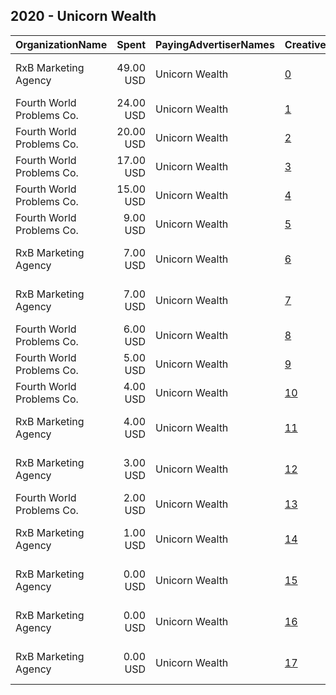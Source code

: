 ## 2020 - Unicorn Wealth 
|OrganizationName|Spent|PayingAdvertiserNames|CreativeUrls|Impressions|Genders|AgeBrackets|CountryCodes|BillingAddresses|CandidateBallotInformation|
|:---|---:|:---|:---|---:|:---|:---|:---|:---|:---|
|RxB Marketing Agency|49.00 USD|Unicorn Wealth|[0](https://www.snap.com/political-ads/asset/21a6575db2df1188668f2daf2909935e2cf0c9a3b9020403548417a42f9c5e0f?mediaType=png)|33,114||21+|united states|"4850 Libby Court,North Port,34287,US"||
|Fourth World Problems Co.|24.00 USD|Unicorn Wealth|[1](https://www.snap.com/political-ads/asset/25ed804471bcfb217faedd5f6d3e9299b1e3fbf4ed4dc29ab1cfd5ee0c563eed?mediaType=mp4)|7,893|MALE|35+|united states|US||
|Fourth World Problems Co.|20.00 USD|Unicorn Wealth|[2](https://www.snap.com/political-ads/asset/25ed804471bcfb217faedd5f6d3e9299b1e3fbf4ed4dc29ab1cfd5ee0c563eed?mediaType=mp4)|5,544|MALE|35+|united states|US||
|Fourth World Problems Co.|17.00 USD|Unicorn Wealth|[3](https://www.snap.com/political-ads/asset/25ed804471bcfb217faedd5f6d3e9299b1e3fbf4ed4dc29ab1cfd5ee0c563eed?mediaType=mp4)|6,798|MALE|35+|united states|US||
|Fourth World Problems Co.|15.00 USD|Unicorn Wealth|[4](https://www.snap.com/political-ads/asset/25ed804471bcfb217faedd5f6d3e9299b1e3fbf4ed4dc29ab1cfd5ee0c563eed?mediaType=mp4)|7,702|MALE|35+|united states|US||
|Fourth World Problems Co.|9.00 USD|Unicorn Wealth|[5](https://www.snap.com/political-ads/asset/25ed804471bcfb217faedd5f6d3e9299b1e3fbf4ed4dc29ab1cfd5ee0c563eed?mediaType=mp4)|2,571|MALE|35+|united states|US||
|RxB Marketing Agency|7.00 USD|Unicorn Wealth|[6](https://www.snap.com/political-ads/asset/aaf41b2e22d5452f7ff5a675ce0cfcb35f5fa9e8a08d42e513e79fc796dab9bd?mediaType=png)|4,177||21+|united states|"4850 Libby Court,North Port,34287,US"||
|RxB Marketing Agency|7.00 USD|Unicorn Wealth|[7](https://www.snap.com/political-ads/asset/d7c32433717c8011a7b89237cbce88992ccddb6c9cddcfe8dfe0b82a1e8372b2?mediaType=png)|4,427||21+|united states|"4850 Libby Court,North Port,34287,US"||
|Fourth World Problems Co.|6.00 USD|Unicorn Wealth|[8](https://www.snap.com/political-ads/asset/25ed804471bcfb217faedd5f6d3e9299b1e3fbf4ed4dc29ab1cfd5ee0c563eed?mediaType=mp4)|1,810|MALE|35+|united states|US||
|Fourth World Problems Co.|5.00 USD|Unicorn Wealth|[9](https://www.snap.com/political-ads/asset/25ed804471bcfb217faedd5f6d3e9299b1e3fbf4ed4dc29ab1cfd5ee0c563eed?mediaType=mp4)|2,079|MALE|35+|united states|US||
|Fourth World Problems Co.|4.00 USD|Unicorn Wealth|[10](https://www.snap.com/political-ads/asset/25ed804471bcfb217faedd5f6d3e9299b1e3fbf4ed4dc29ab1cfd5ee0c563eed?mediaType=mp4)|1,091|MALE|35+|united states|US||
|RxB Marketing Agency|4.00 USD|Unicorn Wealth|[11](https://www.snap.com/political-ads/asset/533020297573ccac17ed48ff2edd8e77911ff10d068ae1206a6147c8f1e468d4?mediaType=png)|2,408||21+|united states|"4850 Libby Court,North Port,34287,US"||
|RxB Marketing Agency|3.00 USD|Unicorn Wealth|[12](https://www.snap.com/political-ads/asset/3dafe7a419cf27e2b7251d0521ce69b222b4289b72ed1a372a53ee6ff553a029?mediaType=png)|2,080||21+|united states|"4850 Libby Court,North Port,34287,US"||
|Fourth World Problems Co.|2.00 USD|Unicorn Wealth|[13](https://www.snap.com/political-ads/asset/25ed804471bcfb217faedd5f6d3e9299b1e3fbf4ed4dc29ab1cfd5ee0c563eed?mediaType=mp4)|1,249|MALE|35+|united states|US||
|RxB Marketing Agency|1.00 USD|Unicorn Wealth|[14](https://www.snap.com/political-ads/asset/0c890d53fff79ad02dbaaa5415ed0272dcd14e22d6eb34e841c5ea6d7499b5fb?mediaType=png)|1,222||21+|united states|"4850 Libby Court,North Port,34287,US"||
|RxB Marketing Agency|0.00 USD|Unicorn Wealth|[15](https://www.snap.com/political-ads/asset/44719967f1ed7015732b6a4ce96913ca2b889bedc8010adf72cb8a0ddba60bf3?mediaType=png)|340||21+|united states|"4850 Libby Court,North Port,34287,US"||
|RxB Marketing Agency|0.00 USD|Unicorn Wealth|[16](https://www.snap.com/political-ads/asset/d0e84a15ef7a8fb4627e53768821de4153e8e198a9332a303e2b0a1a41f068dd?mediaType=png)|431||21+|united states|"4850 Libby Court,North Port,34287,US"||
|RxB Marketing Agency|0.00 USD|Unicorn Wealth|[17](https://www.snap.com/political-ads/asset/44719967f1ed7015732b6a4ce96913ca2b889bedc8010adf72cb8a0ddba60bf3?mediaType=png)|4||21+|united states|"4850 Libby Court,North Port,34287,US"||

